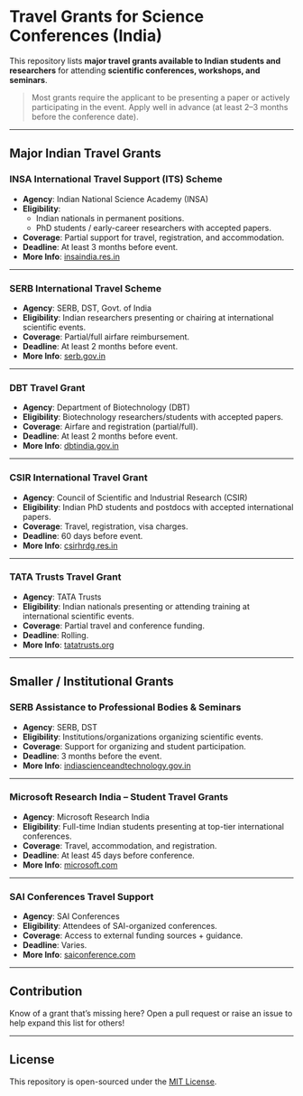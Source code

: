 # Travel Grants for Science Conferences (India)

This repository lists **major travel grants available to Indian students and researchers** for attending **scientific conferences, workshops, and seminars**.

>  Most grants require the applicant to be presenting a paper or actively participating in the event. Apply well in advance (at least 2–3 months before the conference date).

---

##  Major Indian Travel Grants

###  INSA International Travel Support (ITS) Scheme
- **Agency**: Indian National Science Academy (INSA)
- **Eligibility**: 
  - Indian nationals in permanent positions.
  - PhD students / early-career researchers with accepted papers.
- **Coverage**: Partial support for travel, registration, and accommodation.
- **Deadline**: At least 3 months before event.
- **More Info**: [insaindia.res.in](https://insaindia.res.in)

---

###  SERB International Travel Scheme
- **Agency**: SERB, DST, Govt. of India
- **Eligibility**: Indian researchers presenting or chairing at international scientific events.
- **Coverage**: Partial/full airfare reimbursement.
- **Deadline**: At least 2 months before event.
- **More Info**: [serb.gov.in](https://www.serb.gov.in)

---

###  DBT Travel Grant
- **Agency**: Department of Biotechnology (DBT)
- **Eligibility**: Biotechnology researchers/students with accepted papers.
- **Coverage**: Airfare and registration (partial/full).
- **Deadline**: At least 2 months before event.
- **More Info**: [dbtindia.gov.in](https://dbtindia.gov.in)

---

###  CSIR International Travel Grant
- **Agency**: Council of Scientific and Industrial Research (CSIR)
- **Eligibility**: Indian PhD students and postdocs with accepted international papers.
- **Coverage**: Travel, registration, visa charges.
- **Deadline**: 60 days before event.
- **More Info**: [csirhrdg.res.in](https://csirhrdg.res.in)

---

### TATA Trusts Travel Grant
- **Agency**: TATA Trusts
- **Eligibility**: Indian nationals presenting or attending training at international scientific events.
- **Coverage**: Partial travel and conference funding.
- **Deadline**: Rolling.
- **More Info**: [tatatrusts.org](https://www.tatatrusts.org)

---

##  Smaller / Institutional Grants

###  SERB Assistance to Professional Bodies & Seminars
- **Agency**: SERB, DST
- **Eligibility**: Institutions/organizations organizing scientific events.
- **Coverage**: Support for organizing and student participation.
- **Deadline**: 3 months before the event.
- **More Info**: [indiascienceandtechnology.gov.in](https://indiascienceandtechnology.gov.in)

---

###  Microsoft Research India – Student Travel Grants
- **Agency**: Microsoft Research India
- **Eligibility**: Full-time Indian students presenting at top-tier international conferences.
- **Coverage**: Travel, accommodation, and registration.
- **Deadline**: At least 45 days before conference.
- **More Info**: [microsoft.com](https://www.microsoft.com/en-in/research/academic-program/)

---

###  SAI Conferences Travel Support
- **Agency**: SAI Conferences
- **Eligibility**: Attendees of SAI-organized conferences.
- **Coverage**: Access to external funding sources + guidance.
- **Deadline**: Varies.
- **More Info**: [saiconference.com](https://www.saiconference.com)

---

##  Contribution

Know of a grant that’s missing here? Open a pull request or raise an issue to help expand this list for others!

---

##  License

This repository is open-sourced under the [MIT License](LICENSE).

